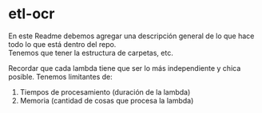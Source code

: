 # etl-ocr

En este Readme debemos agregar una descripción general de lo que hace todo lo que está dentro del repo.  
Tenemos que tener la estructura de carpetas, etc.

Recordar que cada lambda tiene que ser lo más independiente y chica posible.
Tenemos limitantes de:  
1. Tiempos de procesamiento (duración de la lambda)
2. Memoria (cantidad de cosas que procesa la lambda)



